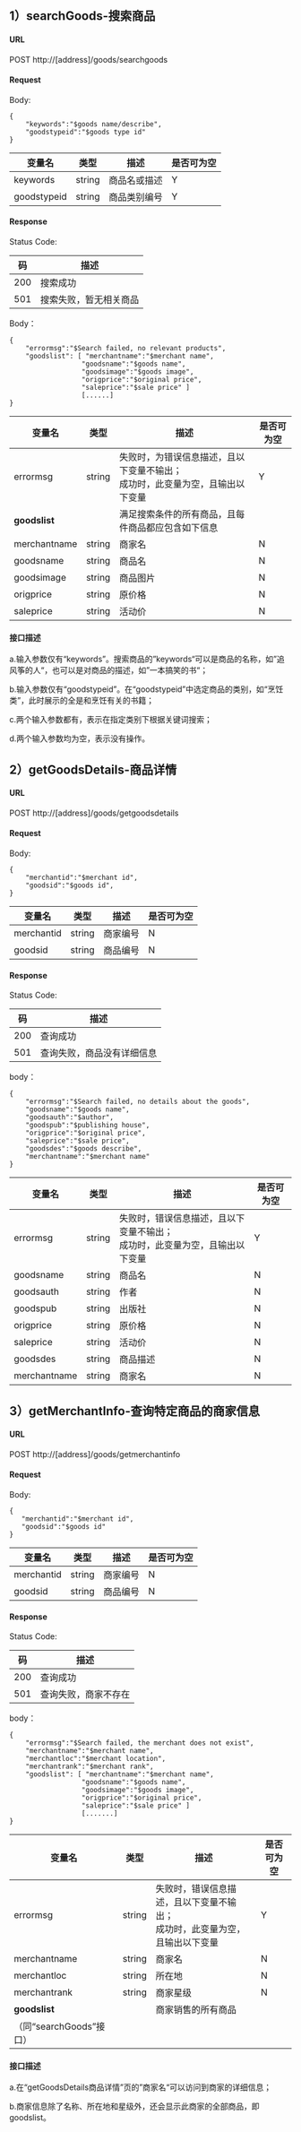 ## 1）searchGoods-搜索商品

#### URL

POST http://[address]/goods/searchgoods

#### Request

Body:
```
{
    "keywords":"$goods name/describe",
    "goodstypeid":"$goods type id"
}
```

变量名 | 类型 | 描述 | 是否可为空
---|---|---|---
keywords | string | 商品名或描述 | Y 
goodstypeid | string | 商品类别编号 | Y 

#### Response

Status Code:


码 | 描述
--- | ---
200 | 搜索成功 
501 | 搜索失败，暂无相关商品 

Body：

```
{ 
	"errormsg":"$Search failed, no relevant products",
    "goodslist": [ "merchantname":"$merchant name",
    			  "goodsname":"$goods name",
    			  "goodsimage":"$goods image",
  				  "origprice":"$original price",
 				  "saleprice":"$sale price" ]
 				  [......]
}
```

变量名 | 类型 | 描述 | 是否可为空
---|---|---|---
errormsg | string | 失败时，为错误信息描述，且以下变量不输出；<br />成功时，此变量为空，且输出以下变量 | Y 
**goodslist** |  | 满足搜索条件的所有商品，且每件商品都应包含如下信息 |  
merchantname | string | 商家名 | N 
goodsname | string | 商品名 | N 
goodsimage | string | 商品图片 | N 
origprice | string | 原价格 | N 
saleprice | string | 活动价 | N 

#### 接口描述

a.输入参数仅有“keywords”。搜索商品的”keywords“可以是商品的名称，如”追风筝的人“，也可以是对商品的描述，如”一本搞笑的书“；

b.输入参数仅有“goodstypeid”。在“goodstypeid”中选定商品的类别，如“烹饪类”，此时展示的全是和烹饪有关的书籍；

c.两个输入参数都有，表示在指定类别下根据关键词搜索；

d.两个输入参数均为空，表示没有操作。



## 2）getGoodsDetails-商品详情

#### URL
POST http://[address]/goods/getgoodsdetails

#### Request

Body:
```
{
    "merchantid":"$merchant id",
    "goodsid":"$goods id",
}
```

变量名 | 类型 | 描述 | 是否可为空
---|---|---|---
merchantid | string | 商家编号 | N
goodsid | string | 商品编号 | N 

#### Response

Status Code:

码 | 描述
--- | ---
200 | 查询成功 
501 | 查询失败，商品没有详细信息 

body：

```
{ 
	"errormsg":"$Search failed, no details about the goods",
    "goodsname":"$goods name",
    "goodsauth":"$author",
    "goodspub":"$publishing house",
    "origprice":"$original price",
    "saleprice":"$sale price",
    "goodsdes":"$goods describe",
    "merchantname":"$merchant name"    
}
```

变量名 | 类型 | 描述 | 是否可为空
---|---|---|---
 errormsg | string | 失败时，错误信息描述，且以下变量不输出；<br />成功时，此变量为空，且输出以下变量 | Y          
 goodsname | string | 商品名 | N          
 goodsauth | string | 作者   | N          
 goodspub | string | 出版社  | N          
 origprice | string | 原价格       | N          
 saleprice | string | 活动价       | N          
 goodsdes | string | 商品描述     | N 
 merchantname | string | 商家名 | N 



## 3）getMerchantInfo-查询特定商品的商家信息

#### URL
POST http://[address]/goods/getmerchantinfo

#### Request

Body:
```
{
   "merchantid":"$merchant id",
   "goodsid":"$goods id"
}
```

变量名 | 类型 | 描述 | 是否可为空
---|---|---|---
merchantid | string | 商家编号 | N
goodsid | string | 商品编号 | N 

#### Response

Status Code:

码 | 描述
--- | ---
200 | 查询成功 
501 | 查询失败，商家不存在 

body：

```
{ 
	"errormsg":"$Search failed, the merchant does not exist",
	"merchantname":"$merchant name",
	"merchantloc":"$merchant location",
	"merchantrank":"$merchant rank",
    "goodslist": [ "merchantname":"$merchant name",
    			  "goodsname":"$goods name",
    			  "goodsimage":"$goods image",
  				  "origprice":"$original price",
 				  "saleprice":"$sale price" ]
 				  [.......]
}
```



变量名 | 类型 | 描述 | 是否可为空
---|---|---|---
errormsg | string | 失败时，错误信息描述，且以下变量不输出；<br />成功时，此变量为空，且输出以下变量 | Y 
merchantname | string | 商家名 | N 
merchantloc | string | 所在地 | N 
merchantrank | string | 商家星级 | N 
**goodslist** |  | 商家销售的所有商品 |  
（同“searchGoods”接口） |  |  |  

#### 接口描述

a.在“getGoodsDetails商品详情”页的”商家名“可以访问到商家的详细信息；

b.商家信息除了名称、所在地和星级外，还会显示此商家的全部商品，即goodslist。